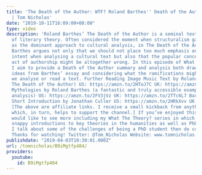 ```yaml
---
title: 'The Death of the Author: WTF? Roland Barthes'' Death of the Author Explained
  | Tom Nicholas'
date: "2019-10-11T16:09:00+08:00"
type: video
description: 'Roland Barthes’ The Death of the Author is a seminal text in the development
  of literary theory. Often considered the moment when structuralism gave way to poststructuralism
  as the dominant approach to cultural analysis, in The Death of the Author, Roland
  Barthes argues not only that we should not place too much emphasis on authorial
  intent when analysing a cultural text but also that the popular conception of the
  act of authorship might be altogether wrong. In this episode of What The Theory?,
  I aim to provide a Death of the Author summary and analysis both drawing out key
  ideas from Barthes’ essay and considering what the ramifications might be for how
  we analyse or read a text. Further Reading Image Music Text by Roland Barthes (includes
  The Death of the Author) US: https://amzn.to/2HToJ7C UK: https://amzn.to/2TRXFar
  Mythologies by Roland Barthes (a fantastic and truly accessible example of structuralist
  analysis) US: https://amzn.to/2FV3jVz UK: https://amzn.to/2TTc6L7 Barthes: A Very
  Short Introduction by Jonathan Culler US: https://amzn.to/2HRkXvv UK: https://amzn.to/2COC25a
  [The above are affiliate links. I receive a small kickback from anything you buy
  which, in turn, helps to support the channel.] If you’ve enjoyed this video and
  would like to see more including my What The Theory? series in which I provide some
  snappy introductions to key theories in the humanities as well as PhD vlogs in which
  I talk about some of the challenges of being a PhD student then do consider subscribing.
  Thanks for watching! Twitter: @Tom_Nicholas Website: www.tomnicholas.com'
publishdate: "2019-04-03T10:30:01.000Z"
url: /tomnicholas/B9iMgtfp484/
providers:
  youtube:
    id: B9iMgtfp484
---
```

